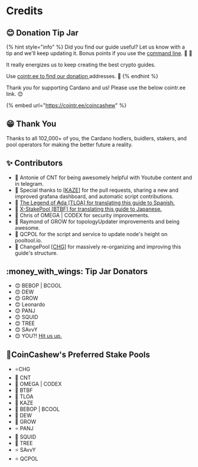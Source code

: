 # Credits

## :blush: Donation Tip Jar

{% hint style="info" %}
Did you find our guide useful? Let us know with a tip and we'll keep updating it. Bonus points if you use the [command line](part-v-tips/submitting-a-simple-transaction.md). :pray: :rocket:

It really energizes us to keep creating the best crypto guides.

Use [cointr.ee to find our donation ](https://cointr.ee/coincashew)addresses. :pray:
{% endhint %}

Thank you for supporting Cardano and us! Please use the below cointr.ee link. :blush:

{% embed url="https://cointr.ee/coincashew" %}

## :grin: Thank You

Thanks to all 102,000+ of you, the Cardano hodlers, buidlers, stakers, and pool operators for making the better future a reality.

## :sparkles: Contributors

* :clap: Antonie of CNT for being awesomely helpful with Youtube content and in telegram.
* :clap: Special thanks to \[[KAZE](https://kaze.network)] for the pull requests, sharing a new and improved grafana dashboard, and automatic script contributions.
* :clap: [The Legend of ₳da \[TLOA\] for translating this guide to Spanish.](https://github.com/tloada/coincashew/tree/master/coins/overview-ada/guide-how-to-build-a-haskell-stakepool-node)
* :clap: [X-StakePool \[BTBF\] for translating this guide to Japanese.](https://github.com/btbf/coincashew/blob/master/guide-how-to-build-a-haskell-stakepool-node.md)
* :clap: Chris of OMEGA | CODEX for security improvements.
* :clap: Raymond of GROW for topologyUpdater improvements and being awesome.
* :clap: QCPOL for the script and service to update node's height on pooltool.io.
* :clap: ChangePool \[[CHG](https://change.paradoxicalsphere.com/)] for massively re-organizing and improving this guide's structure.

## :money\_with\_wings: Tip Jar Donators

* :blush: BEBOP | BCOOL
* :blush: DEW
* :blush: GROW
* :blush: Leonardo
* :blush: PANJ
* :blush: SQUID
* :blush: TREE
* :blush: SAvvY
* :blush: YOU?! [Hit us up.](https://cointr.ee/coincashew)

## :rocket:CoinCashew's Preferred Stake Pools

* &#x20;:star:CHG
* :star2: CNT
* :star2: OMEGA | CODEX
* :star2: BTBF
* :star2: TLOA
* :star2: KAZE
* :star2: BEBOP | BCOOL
* :star2: DEW
* :star2: GROW
* :star: PANJ
* :star2: SQUID
* :star2: TREE
* :star: SAvvY
* :star: QCPOL
